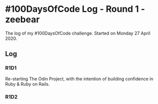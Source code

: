 # #100DaysOfCode Log - Round 1 - zeebear

The log of my #100DaysOfCode challenge. Started on Monday 27 April 2020.

## Log

### R1D1 
<!-- Started a Weather App. Worked on the draft layout of the app, struggled with OpenWeather API http://www.example.com -->
Re-starting The Odin Project, with the intention of building confidence in Ruby & Ruby on Rails. 

### R1D2
